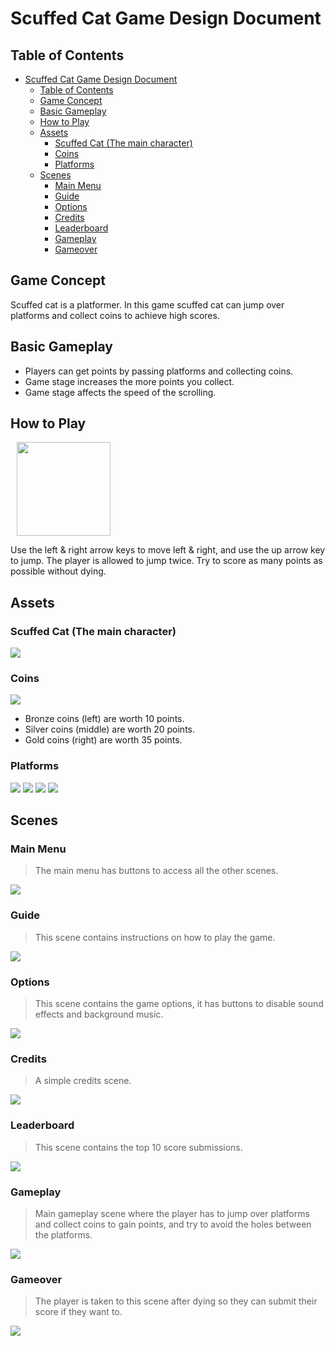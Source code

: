 # Scuffed Cat Game Design Document
## Table of Contents
- [Scuffed Cat Game Design Document](#scuffed-cat-game-design-document)
  - [Table of Contents](#table-of-contents)
  - [Game Concept](#game-concept)
  - [Basic Gameplay](#basic-gameplay)
  - [How to Play](#how-to-play)
  - [Assets](#assets)
    - [Scuffed Cat (The main character)](#scuffed-cat-the-main-character)
    - [Coins](#coins)
    - [Platforms](#platforms)
  - [Scenes](#scenes)
    - [Main Menu](#main-menu)
    - [Guide](#guide)
    - [Options](#options)
    - [Credits](#credits)
    - [Leaderboard](#leaderboard)
    - [Gameplay](#gameplay)
    - [Gameover](#gameover)


## Game Concept

Scuffed cat is a platformer. In this game scuffed cat can jump over platforms and collect coins to achieve high scores.

## Basic Gameplay

- Players can get points by passing platforms and collecting coins.
- Game stage increases the more points you collect.
- Game stage affects the speed of the scrolling.

## How to Play

<img width="150px" style="margin: 0 10px;" src="public/assets/arrow_keys.png">

Use the left & right arrow keys to move left & right, and use the up arrow key to jump.
The player is allowed to jump twice.
Try to score as many points as possible without dying.

## Assets

### Scuffed Cat (The main character)
![](demo/character.png)

### Coins

![](demo/coins.png)

- Bronze coins (left) are worth 10 points.
- Silver coins (middle) are worth 20 points. 
- Gold coins (right) are worth 35 points.

### Platforms

![](demo/light_grass.png)
![](demo/snow.png)
![](demo/dark_grass.png)
![](demo/sand.png)

## Scenes

### Main Menu
> The main menu has buttons to access all the other scenes.

![](demo/main_menu.png)

### Guide
> This scene contains instructions on how to play the game.

![](demo/guide.png)

### Options
> This scene contains the game options, it has buttons to disable sound effects and background music.

![](demo/options.png)

### Credits
> A simple credits scene.

![](demo/credits.png)

### Leaderboard
> This scene contains the top 10 score submissions.

![](demo/leaderboard.png)

### Gameplay
> Main gameplay scene where the player has to jump over platforms and collect coins to gain points, and try to avoid the holes between the platforms.

![](demo/gameplay.png)

### Gameover
> The player is taken to this scene after dying so they can submit their score if they want to.

![](demo/gameover.png)
